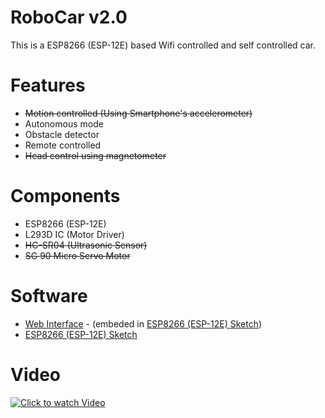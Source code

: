 # RoboCar v2.0

This is a ESP8266 (ESP-12E) based Wifi controlled and self controlled car. 

# Features
- ~~Motion controlled (Using Smartphone's accelerometer)~~
- Autonomous mode
- Obstacle detector
- Remote controlled
- ~~Head control using magnetometer~~

# Components
- ESP8266 (ESP-12E)
- L293D IC (Motor Driver)
- ~~HC-SR04 (Ultrasonic Sensor)~~
- ~~SG 90 Micro Servo Motor~~

# Software
- [Web Interface](https://jsfiddle.net/8Lkuyp5v/) - (embeded in [ESP8266 (ESP-12E) Sketch](RoboCar.ino))
- [ESP8266 (ESP-12E) Sketch](RoboCar.ino)

# Video
[![Click to watch Video](https://img.youtube.com/vi/C7pamJp09n4/0.jpg)](https://www.youtube.com/watch?v=C7pamJp09n4)
